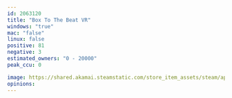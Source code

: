 ```yaml
---
id: 2063120
title: "Box To The Beat VR"
windows: "true"
mac: "false"
linux: false
positive: 81
negative: 3
estimated_owners: "0 - 20000"
peak_ccu: 0

image: https://shared.akamai.steamstatic.com/store_item_assets/steam/apps/2063120/header.jpg?t=1724647395
opinions:
---
```

